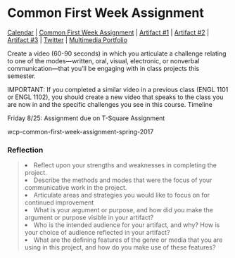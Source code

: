 <h1>Common First Week Assignment</h1>

<a href="https://kholterhoff.github.io/F17_ENG_1102/Victorians_in_cyberspace">Calendar</a>  |  <a href="https://kholterhoff.github.io/F17_ENG_1102/Common_First_Week_Assignment">Common First Week Assignment</a> | <a href="https://kholterhoff.github.io/F17_ENG_1102/Artifact_1">Artifact #1</a> |  <a href="https://kholterhoff.github.io/F17_ENG_1102/Artifact_2">Artifact #2</a> |  <a href="https://kholterhoff.github.io/F17_ENG_1102/Artifact_3">Artifact #3</a> |  <a href="https://kholterhoff.github.io/F17_ENG_1102/Twitter">Twitter</a> | <a href="https://kholterhoff.github.io/F17_ENG_1102/Multimedia_Portfolio">Multimedia Portfolio</a>

Create a video (60-90 seconds) in which you articulate a challenge relating to one of the modes—written, oral, visual, electronic, or nonverbal communication—that you’ll be engaging with in class projects this semester.

IMPORTANT: If you completed a similar video in a previous class (ENGL 1101 or ENGL 1102), you should create a new video that speaks to the class you are now in and the specific challenges you see in this course.
Timeline

Friday 8/25: Assignment due on T-Square
Assignment

wcp-common-first-week-assignment-spring-2017

<h3>Reflection</h3>

 > <li> Reflect upon your strengths and weaknesses in completing the project.
 > <li> Describe the methods and modes that were the focus of your communicative work in the project.
 > <li> Articulate areas and strategies you would like to focus on for continued improvement
 > <li> What is your argument or purpose, and how did you make the argument or purpose visible in your artifact?
 > <li> Who is the intended audience for your artifact, and why? How is your choice of audience reflected in your artifact?
 > <li> What are the defining features of the genre or media that you are using in this project, and how do you make use of these features?
